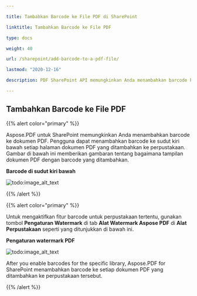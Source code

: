 ```yaml
---

title: Tambahkan Barcode ke File PDF di SharePoint

linktitle: Tambahkan Barcode ke File PDF

type: docs

weight: 40

url: /sharepoint/add-barcode-to-a-pdf-file/

lastmod: "2020-12-16"

description: PDF SharePoint API memungkinkan Anda menambahkan barcode ke dokumen PDF seperti yang ditunjukkan pada gambar di bawah ini.

---
```




## **Tambahkan Barcode ke File PDF**



{{% alert color="primary" %}}



Aspose.PDF untuk SharePoint memungkinkan Anda menambahkan barcode ke dokumen PDF. Pengguna dapat menambahkan barcode ke sudut kiri bawah setiap halaman dokumen PDF yang ditambahkan ke perpustakaan. Gambar di bawah ini memberikan gambaran tentang bagaimana tampilan dokumen PDF dengan barcode yang ditambahkan.



**Barcode di sudut kiri bawah**



![todo:image_alt_text](add-barcode-to-a-pdf-file_1.png)



{{% /alert %}}



{{% alert color="primary" %}}



Untuk mengaktifkan fitur barcode untuk perpustakaan tertentu, gunakan tombol **Pengaturan Watermark** di tab **Alat Watermark Aspose PDF** di **Alat Perpustakaan** seperti yang ditunjukkan di bawah ini.



**Pengaturan watermark PDF**




![todo:image_alt_text](add-barcode-to-a-pdf-file_2.png)

After you enable barcodes for the specific library, Aspose.PDF for SharePoint menambahkan barcode ke setiap dokumen PDF yang ditambahkan ke perpustakaan tersebut.



{{% /alert %}}